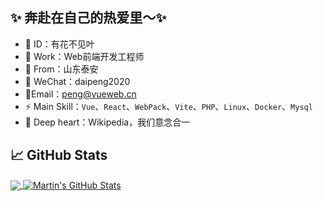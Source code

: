 <h2>✨ 奔赴在自己的热爱里～✨ </h2>

- 🌱 ID：有花不见叶
- 🎒 Work：Web前端开发工程师
- 🔭 From：山东泰安
- 💬 WeChat：daipeng2020
- 📧Email：peng@vueweb.cn
- ⚡ Main Skill：``Vue``、``React``、``WebPack``、``Vite``、``PHP``、`Linux`、``Docker``、``Mysql``
- 🤔 Deep heart：Wikipedia，我们意念合一

## &#x1f4c8; GitHub Stats

<a href="https://github.com/daipenglcc/daipenglcc">
  <img align="center" src="https://github-readme-stats.vercel.app/api/top-langs/?username=daipenglcc&hide=html,css&title_color=ffffff&text_color=c9cacc&icon_color=2bbc8a&bg_color=1d1f21&langs_count=3" />
</a>
<a href="https://github.com/daipenglcc/daipenglcc">
  <img align="center" src="https://github-readme-stats.vercel.app/api?username=daipenglcc&show_icons=true&line_height=27&count_private=true&title_color=ffffff&text_color=c9cacc&icon_color=2bbc8a&bg_color=1d1f21" alt="Martin's GitHub Stats" />
</a>


